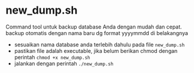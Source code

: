 # new_dump.sh
Command tool untuk backup database Anda dengan mudah dan cepat. backup otomatis dengan nama baru dg format yyyymmdd di belakangnya

- sesuaikan nama database anda terlebih dahulu pada file `new_dump.sh`
- pastikan file adalah executable, jika belum berikan chmod dengan perintah `chmod +x new_dump.sh`
- jalankan dengan perintah `./new_dump.sh`
